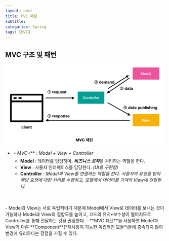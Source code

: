 ```yaml
---
layout: post
title: MVC 패턴
subtitle: 
categories: Spring
tags: [MVC]
---
```

## **MVC 구조 및 패턴**

![MVC 패턴](/assets/images/mvc.png)


- ***⭐* MVC*⭐***  : *Model + View + Controller*
    - **Model** : 데이터를 담당하며, ***비즈니스 로직***을 처리하는 역할을 한다. 
    - **View** : 사용자 인터페이스를 담당한다. *(UI를 구현함)*
    - **Controller** : *Model과 View를 연결하는 역할을 한다. 사용자의 요청을 받아 해당 요청에 대한 처리를 수행하고, 모델에서 데이터를 가져와 View에 전달한다.*
<br>
<br>
- Model과 View는 서로 독립적이기 때문에 Model에서 View로 데이터를 보내는 것이 가능하나 Model과 View의 결합도를 높이고, 코드의 유지•보수성이 떨어지므로 Controller를 통해 전달하는 것을 권장한다.
- **MVC 패턴**을 사용하면 Model과 View가 다른 **Component**(*재사용이 가능한 독립적인 모듈*)들에 종속되지 않아 변경에 유리하다는 장점을 가질 수 있다.